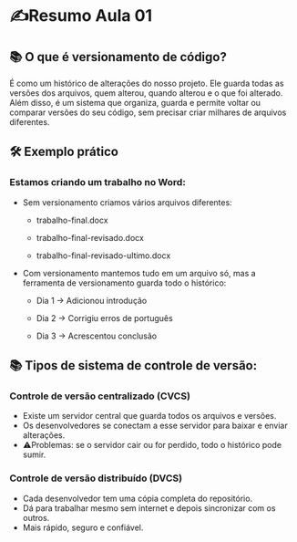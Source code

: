 # ✍️Resumo Aula 01

## 📚 O que é versionamento de código?
É como um histórico de alterações do nosso projeto.
Ele guarda todas as versões dos arquivos, quem alterou, quando alterou e o que foi alterado. Além disso, é um sistema que organiza, guarda e permite voltar ou comparar versões do seu código, sem precisar criar milhares de arquivos diferentes.

## 🛠️ Exemplo prático
### Estamos criando um trabalho no Word:
- Sem versionamento criamos vários arquivos diferentes:
  - trabalho-final.docx

  - trabalho-final-revisado.docx

  - trabalho-final-revisado-ultimo.docx
    
- Com versionamento mantemos tudo em um arquivo só, mas a ferramenta de versionamento guarda todo o histórico:
  - Dia 1 → Adicionou introdução

  - Dia 2 → Corrigiu erros de português

  - Dia 3 → Acrescentou conclusão

## 📚 Tipos de sistema de controle de versão:
### Controle de versão centralizado (CVCS)
- Existe um servidor central que guarda todos os arquivos e versões.
- Os desenvolvedores se conectam a esse servidor para baixar e enviar alterações.
- ⚠️Problemas: se o servidor cair ou for perdido, todo o histórico pode sumir.
  
### Controle de versão distribuído (DVCS) 
- Cada desenvolvedor tem uma cópia completa do repositório.
- Dá para trabalhar mesmo sem internet e depois sincronizar com os outros.
- Mais rápido, seguro e confiável.


